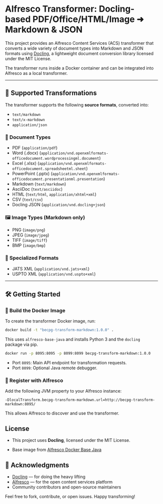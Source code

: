 # Alfresco Transformer: Docling-based PDF/Office/HTML/Image ➜ Markdown & JSON

This project provides an Alfresco Content Services (ACS) transformer that converts a wide variety of document types into Markdown and JSON formats using [Docling](https://github.com/docling/docling), a lightweight document conversion library licensed under the MIT License.

The transformer runs inside a Docker container and can be integrated into Alfresco as a local transformer.

---

## 🚀 Supported Transformations

The transformer supports the following **source formats**, converted into:

- `text/markdown`
- `text/x-markdown`
- `application/json`

### 📄 Document Types

- PDF (`application/pdf`)
- Word (.docx) (`application/vnd.openxmlformats-officedocument.wordprocessingml.document`)
- Excel (.xlsx) (`application/vnd.openxmlformats-officedocument.spreadsheetml.sheet`)
- PowerPoint (.pptx) (`application/vnd.openxmlformats-officedocument.presentationml.presentation`)
- Markdown (`text/markdown`)
- AsciiDoc (`text/asciidoc`)
- HTML (`text/html`, `application/xhtml+xml`)
- CSV (`text/csv`)
- Docling JSON (`application/vnd.docling+json`)

### 🖼️ Image Types (Markdown only)

- PNG (`image/png`)
- JPEG (`image/jpeg`)
- TIFF (`image/tiff`)
- BMP (`image/bmp`)

### 🧾 Specialized Formats

- JATS XML (`application/vnd.jats+xml`)
- USPTO XML (`application/vnd.uspto+xml`)

---

## 🛠️ Getting Started

### 🧱 Build the Docker Image

To create the transformer Docker image, run:

```bash
docker build -t "becpg-transform-markdown:1.0.0" .

```

This uses `alfresco-base-java` and installs Python 3 and the `docling` package via pip.

```bash
docker run -p 8095:8095 -p 8099:8099 becpg-transform-markdown:1.0.0
```

- Port `8095`: Main API endpoint for transformation requests.
- Port `8099`: Optional Java remote debugger.

### 🔗 Register with Alfresco

Add the following JVM property to your Alfresco instance:

```
-DlocalTransform.becpg-transform-markdown.url=http://becpg-transform-markdown:8095/
```

This allows Alfresco to discover and use the transformer.

## License

- This project uses **Docling**, licensed under the MIT License.

- Base image from [Alfresco Docker Base Java](https://github.com/Alfresco/alfresco-docker-base-java)

  

## 🙌 Acknowledgments

- [Docling](https://github.com/docling/docling) — for doing the heavy lifting
- [Alfresco](https://www.alfresco.com/) — for the open content services platform
- Community contributors and open-source maintainers

Feel free to fork, contribute, or open issues. Happy transforming!
